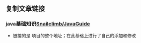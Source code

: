 ## 复制文章链接

### java基础知识[Snailclimb/JavaGuide](https://github.com/Snailclimb/JavaGuide)

* 链接的是 项目的整个地址；在此基础上进行了自己的添加和修改